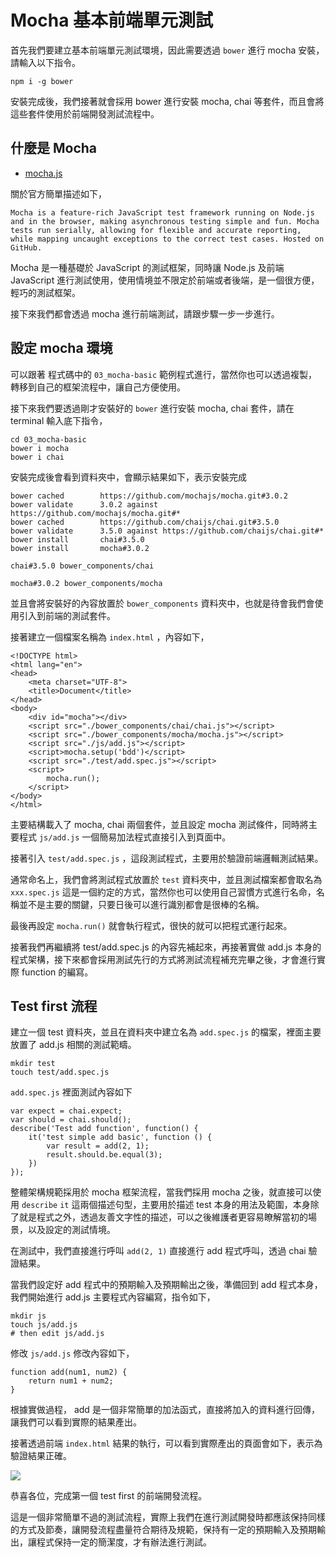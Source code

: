 # Mocha 基本前端單元測試

首先我們要建立基本前端單元測試環境，因此需要透過 `bower` 進行 mocha 安裝，請輸入以下指令。

```
npm i -g bower
```

安裝完成後，我們接著就會採用 bower 進行安裝 mocha, chai 等套件，而且會將這些套件使用於前端開發測試流程中。

## 什麼是 Mocha

 * [mocha.js](https://mochajs.org/)

關於官方簡單描述如下，

```
Mocha is a feature-rich JavaScript test framework running on Node.js and in the browser, making asynchronous testing simple and fun. Mocha tests run serially, allowing for flexible and accurate reporting, while mapping uncaught exceptions to the correct test cases. Hosted on GitHub.
```

Mocha 是一種基礎於 JavaScript 的測試框架，同時讓 Node.js 及前端 JavaScript 進行測試使用，使用情境並不限定於前端或者後端，是一個很方便，輕巧的測試框架。

接下來我們都會透過 mocha 進行前端測試，請跟步驟一步一步進行。

## 設定 mocha 環境

可以跟著 程式碼中的 `03_mocha-basic` 範例程式進行，當然你也可以透過複製，轉移到自己的框架流程中，讓自己方便使用。

接下來我們要透過剛才安裝好的 `bower` 進行安裝 mocha, chai 套件，請在 terminal 輸入底下指令，

```
cd 03_mocha-basic
bower i mocha
bower i chai
```

安裝完成後會看到資料夾中，會顯示結果如下，表示安裝完成

```
bower cached        https://github.com/mochajs/mocha.git#3.0.2
bower validate      3.0.2 against https://github.com/mochajs/mocha.git#*
bower cached        https://github.com/chaijs/chai.git#3.5.0
bower validate      3.5.0 against https://github.com/chaijs/chai.git#*
bower install       chai#3.5.0
bower install       mocha#3.0.2

chai#3.5.0 bower_components/chai

mocha#3.0.2 bower_components/mocha
```
並且會將安裝好的內容放置於 `bower_components` 資料夾中，也就是待會我們會使用引入到前端的測試套件。

接著建立一個檔案名稱為 `index.html` ，內容如下，

```
<!DOCTYPE html>
<html lang="en">
<head>
    <meta charset="UTF-8">
    <title>Document</title>
</head>
<body>
    <div id="mocha"></div>
    <script src="./bower_components/chai/chai.js"></script>
    <script src="./bower_components/mocha/mocha.js"></script>
    <script src="./js/add.js"></script>
    <script>mocha.setup('bdd')</script>
    <script src="./test/add.spec.js"></script>
    <script>
        mocha.run();
    </script>
</body>
</html>
```

主要結構載入了 mocha, chai 兩個套件，並且設定 mocha 測試條件，同時將主要程式 `js/add.js` 一個簡易加法程式直接引入到頁面中。

接著引入 `test/add.spec.js` ，這段測試程式，主要用於驗證前端邏輯測試結果。

通常命名上，我們會將測試程式放置於 `test` 資料夾中，並且測試檔案都會取名為 `xxx.spec.js` 這是一個約定的方式，當然你也可以使用自己習慣方式進行名命，名稱並不是主要的關鍵，只要日後可以進行識別都會是很棒的名稱。

最後再設定 `mocha.run()` 就會執行程式，很快的就可以把程式運行起來。

接著我們再繼續將 test/add.spec.js 的內容先補起來，再接著實做 add.js 本身的程式架構，接下來都會採用測試先行的方式將測試流程補充完畢之後，才會進行實際 function 的編寫。 

## Test first 流程

建立一個 test 資料夾，並且在資料夾中建立名為 `add.spec.js` 的檔案，裡面主要放置了 add.js 相關的測試範疇。

```
mkdir test
touch test/add.spec.js
```

`add.spec.js` 裡面測試內容如下

```
var expect = chai.expect;
var should = chai.should();
describe('Test add function', function() {
    it('test simple add basic', function () {
        var result = add(2, 1);
        result.should.be.equal(3);
    })
});
```

整體架構規範採用於 mocha 框架流程，當我們採用 mocha 之後，就直接可以使用 `describe` `it` 這兩個描述句型，主要用於描述 test 本身的用法及範圍，本身除了就是程式之外，透過友善文字性的描述，可以之後維護者更容易瞭解當初的場景，以及設定的測試情境。

在測試中，我們直接進行呼叫 `add(2, 1)` 直接進行 add 程式呼叫，透過 chai 驗證結果。

當我們設定好 add 程式中的預期輸入及預期輸出之後，準備回到 add 程式本身，我們開始進行 add.js 主要程式內容編寫，指令如下，

```
mkdir js
touch js/add.js
# then edit js/add.js
```

修改 `js/add.js` 修改內容如下，

```
function add(num1, num2) {
    return num1 + num2;
}
```

根據實做過程， add 是一個非常簡單的加法函式，直接將加入的資料進行回傳，讓我們可以看到實際的結果產出。

接著透過前端 `index.html` 結果的執行，可以看到實際產出的頁面會如下，表示為驗證結果正確。

![](https://cldup.com/jVwzESPvgn.png)


恭喜各位，完成第一個 test first 的前端開發流程。

這是一個非常簡單不過的測試流程，實際上我們在進行測試開發時都應該保持同樣的方式及節奏，讓開發流程盡量符合期待及規範，保持有一定的預期輸入及預期輸出，讓程式保持一定的簡潔度，才有辦法進行測試。